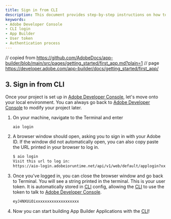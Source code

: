 ```yaml
---
title: Sign in from CLI
description: This document provides step-by-step instructions on how to sign in to the Adobe Developer Console from the command line interface (CLI) to begin building Adobe App Builder applications. It covers initiating the sign-in process, handling browser authentication, and using the generated user token for CLI operations.
keywords:
- Adobe Developer Console
- CLI login
- App Builder
- User token
- Authentication process
---
```


// copied from https://github.com/AdobeDocs/app-builder/blob/main/src/pages/getting_started/first_app.md?plain=1
// page https://developer.adobe.com/app-builder/docs/getting_started/first_app/

## 3. Sign in from CLI

Once your project is set up in [Adobe Developer Console](/console), let's move onto your local environment. You can always go back to [Adobe Developer Console](/console) to modify your project later.

1. On your machine, navigate to the Terminal and enter

    ```bash
    aio login
    ```

1. A browser window should open, asking you to sign in with your Adobe ID. If the window did not automatically open, you can also copy paste the URL printed in your browser to log in.

    ```bash
    $ aio login
    Visit this url to log in:
    https://aio-login.adobeioruntime.net/api/v1/web/default/applogin?xxxxxxxx
    ```

1. Once you've logged in, you can close the browser window and go back to Terminal. You will see a string printed in the terminal. This is your user token. It is automatically stored in [CLI](https://github.com/adobe/aio-cli) config, allowing the [CLI](https://github.com/adobe/aio-cli) to use the token to talk to [Adobe Developer Console](/console).

    ```bash
    eyJ4NXUiOixxxxxxxxxxxxxxxxxxx
    ```

1. Now you can start building App Builder Applications with the [CLI](https://github.com/adobe/aio-cli)!
